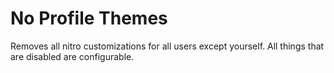 # No Profile Themes

Removes all nitro customizations for all users except yourself. All things that are disabled are configurable.